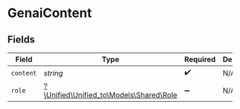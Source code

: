 # GenaiContent


## Fields

| Field                                                                  | Type                                                                   | Required                                                               | Description                                                            |
| ---------------------------------------------------------------------- | ---------------------------------------------------------------------- | ---------------------------------------------------------------------- | ---------------------------------------------------------------------- |
| `content`                                                              | *string*                                                               | :heavy_check_mark:                                                     | N/A                                                                    |
| `role`                                                                 | [?\Unified\Unified_to\Models\Shared\Role](../../Models/Shared/Role.md) | :heavy_minus_sign:                                                     | N/A                                                                    |